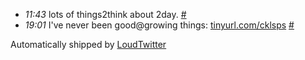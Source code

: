 <html><body><ul class="loudtwitter"><li><em>11:43</em> lots of things2think about 2day. <a href="http://twitter.com/merrill517/statuses/1361213911">#</a></li> <li><em>19:01</em> I've never been good@growing things: <a href="http://tinyurl.com/cklsps">tinyurl.com/cklsps</a> <a href="http://twitter.com/merrill517/statuses/1363487195">#</a></li></ul>Automatically shipped by <a href="http://www.loudtwitter.com">LoudTwitter</a></body></html>